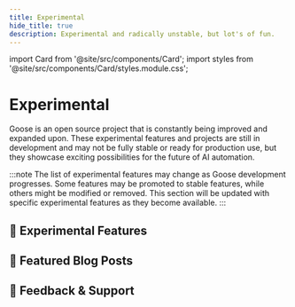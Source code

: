 ```yaml
---
title: Experimental
hide_title: true
description: Experimental and radically unstable, but lot's of fun.
---
```


import Card from '@site/src/components/Card';
import styles from '@site/src/components/Card/styles.module.css';

<h1 className={styles.pageTitle}>Experimental</h1>
<p className={styles.pageDescription}>
  Goose is an open source project that is constantly being improved and expanded upon. These experimental features and projects are still in development and may not be fully stable or ready for production use, but they showcase exciting possibilities for the future of AI automation.
</p>

:::note
The list of experimental features may change as Goose development progresses. Some features may be promoted to stable features, while others might be modified or removed. This section will be updated with specific experimental features as they become available.
:::

<div className={styles.categorySection}>
  <h2 className={styles.categoryTitle}>🧪 Experimental Features</h2>
  <div className={styles.cardGrid}>
    <Card 
      title="Ollama Tool Shim"
      description="Enable tool calling capabilities for language models that don't natively support tool calling (like DeepSeek) using an experimental local interpreter model setup."
      link="/docs/experimental/ollama"
    />
    <Card 
      title="Goose Mobile"
      description="An experimental Android automation app that acts as an open agent running on your phone, providing maximal automation of everyday tasks."
      link="/docs/experimental/goose-mobile"
    />
    <Card 
      title="Subagents"
      description="Independent instances that execute tasks while keeping your main conversation clean and focused. Run tasks sequentially or in parallel with process isolation and context preservation."
      link="/docs/experimental/subagents"
    />
  </div>
</div>

<div className={styles.categorySection}>
  <h2 className={styles.categoryTitle}>📝 Featured Blog Posts</h2>
  <div className={styles.cardGrid}>
    <Card 
      title="Finetuning Toolshim Models for Tool Calling"
      description="Addressing performance limitations in models without native tool calling support through dedicated toolshim model development."
      link="/blog/2025/04/11/finetuning-toolshim"
    />
    <Card 
      title="AI, But Make It Local With Goose and Ollama"
      description="Learn how to integrate Goose with Ollama for a fully local AI experience, including structured outputs and tool calling capabilities."
      link="/blog/2025/03/14/goose-ollama"
    />
    <Card 
      title="Community-Inspired Benchmarking: The Goose Vibe Check"
      description="See how open source AI models measure up in our first Goose agent benchmark tests, including toolshim performance analysis."
      link="/blog/2025/03/31/goose-benchmark"
    />
  </div>
</div>

<div className={styles.categorySection}>
  <h2 className={styles.categoryTitle}>💬 Feedback & Support</h2>
  <div className={styles.cardGrid}>
    <Card 
      title="GitHub Issues"
      description="Report bugs, request features, or contribute to the development of experimental features."
      link="https://github.com/block/goose/issues"
    />
    <Card 
      title="Discord Community"
      description="Join our community to discuss experimental features, share feedback, and connect with other users."
      link="https://discord.gg/block-opensource"
    />
  </div>
</div>